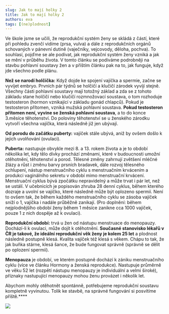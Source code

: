 ```yaml
---
slug: Jak to mají holky 2
title: Jak to mají holky 2
authors: eva
tags: [(ne)plodnost]
---
```

Ve škole jsme se učili, že reprodukční systém ženy se skládá z částí, které při pohledu zvenčí vidíme (prsa, vulva) a dále z reprodukčních orgánů schovaných v pánevní dutině (vaječníky, vejcovody, děloha, pochva). To souhlasí, pojďme se ale podívat, jak reprodukční systém ženy vzniká a jak se mění v průběhu života. V tomto článku se podíváme podrobněji na stavbu pohlavní soustavy žen a v příštím článku pak na to, jak funguje, když jde všechno podle plánu.

**Než se narodí holčička:**
Když dojde ke spojení vajíčka a spermie, začne se vyvíjet embryo. Prvních pár týdnů se holčičí a klučičí zárodek vyvíjí stejně. Všechny části pohlavní soustavy mají totožný základ a zda se z tohoto základu stane holčičí nebo klučičí rozmnožovací soustava, o tom rozhoduje testosteron (hormon vznikající v základu gonád chlapců). Pokud je testosteron přítomen, vzniká mužská pohlavní soustava. **Pokud testosteron přítomen není, vyvine se ženská pohlavní soustava**, a to do konce 3.měsíce těhotenství. Do poloviny těhotenství se u ženského zárodku vytvoří všechna vajíčka, která následně již jen ubývají.


**Od porodu do začátku puberty:** vajíček stále ubývá, aniž by ovšem došlo k jejich uvolňování (ovulaci). 

**Puberta:** nastupuje obvykle mezi 8. a 13. rokem života a je to období několika let, kdy tělo dívky prochází změnami, které v budoucnosti umožní otěhotnění, těhotenství a porod. Tělesné změny zahrnují zvětšení mléčné žlázy a růst i změnu barvy prsních bradavek, dále rozvoj tělesného ochlupení, nástup menstruačního cyklu s menstruačním krvácením a produkci vaginálního sekretu v období mimo menstruační krvácení. Menstruační cyklus bývá zpočátku nepravidelný a může trvat i pár let, než se ustálí. V učebnicích je popisován zhruba 28 denní cyklus, během kterého dozraje a uvolní se vajíčko, které následně může být oplozeno spermií. Není to ovšem tak, že během každého menstruačního cyklu se zásoba vajíček sníží o 1, vajíčka i nadále průběžně zanikají. (Pro doplnění: během nejplodnějšího období ženy během 1 měsíce zanikne cca 1000 vajíček, pouze 1 z nich dospěje až k ovulaci). 

**Reprodukční období:** trvá u žen od nástupu menstruace do menopauzy. Dochází-li k ovulaci, může dojít k otěhotnění. **Současné stanovisko lékařů v ČR je takové, že ideální reprodukční věk ženy je kolem 25 let** a plodnost následně postupně klesá. Kvalita vajíček též klesá s věkem. Chápu to tak, že jak buňka stárne, klesá šance, že bude fungovat správně (správně se dělit po oplození spermií). 


**Menopauza** je období, ve kterém postupně dochází k zániku menstruačního cyklu (více ve článku Hormony a ženská reprodukce). Nastupuje průměrně ve věku 52 let (rozpětí nástupu menopauzy je individuální a velmi široké), příznaky nastupující menopauzy mohou ženu provázet i několik let. 

Abychom mohly otěhotnět spontánně, potřebujeme reprodukční soustavu kompletně vyvinutou. Tolik ke stavbě, na správné fungování si posvítíme příště.****

![](https://i.imgur.com/aZeyVIU.jpg)

